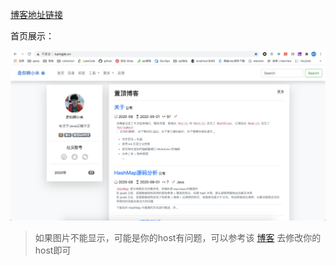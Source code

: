 [博客地址链接](http:luyingjie.cn)

首页展示：

![首页](https://github.com/shiniaxiaomi/blog/blob/v6.0/readme/首页.jpg)

> 如果图片不能显示，可能是你的host有问题，可以参考该 [博客](https://www.jianshu.com/p/cca867f2b3d2) 去修改你的host即可